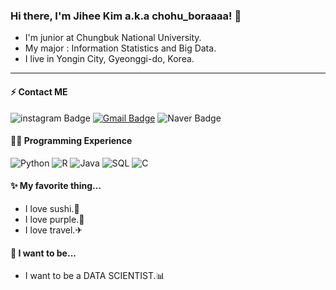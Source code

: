 ### Hi there, I'm Jihee Kim a.k.a chohu_boraaaa! 👋
* I'm junior at Chungbuk National University.
* My major : Information Statistics and Big Data.
* I live in Yongin City, Gyeonggi-do, Korea.
---
#### ⚡ Contact ME 
![instagram Badge](https://img.shields.io/badge/@busyxchohu-E4405F?style=flat&logo=instagram&logoColor=white&link=https://www.instagram.com/busyxchohu/) [![Gmail Badge](https://img.shields.io/badge/kjihe315@gmail.com-D14836?style=flat&logo=Gmail&logoColor=white)](mailto:kjihe315@gmail.com) ![Naver Badge](https://img.shields.io/badge/blog.naver.com/kjihe315-03C75A?style=flat&logo=Naver&logoColor=white&link=https://blog.naver.com/kjihe315) 

#### 👩‍💻 Programming Experience
![Python](https://img.shields.io/badge/Python-3776AB?style=flat&logo=Python&logoColor=white) ![R](https://img.shields.io/badge/R-276DC3?style=flat&logo=R&logoColor=white) ![Java](https://img.shields.io/badge/Java-007396?style=flat&logo=Java&logoColor=white) ![SQL](https://img.shields.io/badge/SQL-purple?style=flat&logoColor=white) ![C](https://img.shields.io/badge/C-black?style=flat&logoColor=white) 

#### ✨ My favorite thing...
* I love sushi.🍣
* I love purple.🔮
* I love travel.✈

#### 🌱 I want to be...
* I want to be a DATA SCIENTIST.📊
